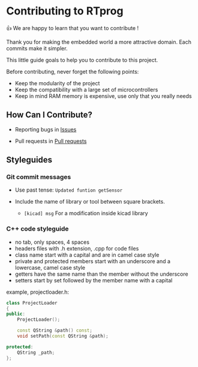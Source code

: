# Contributing to RTprog

:+1: We are happy to learn that you want to contribute !

Thank you for making the embedded world a more attractive domain. Each commits make it simpler.

This little guide goals to help you to contribute to this project.

Before contributing, never forget the following points:

* Keep the modularity of the project
* Keep the compatibility with a large set of microcontrollers
* Keep in mind RAM memory is expensive, use only that you really needs

## How Can I Contribute?

* Reporting bugs in [Issues](https://github.com/UniSwarm/uDevkit-IDE/issues)

* Pull requests in [Pull requests](https://github.com/UniSwarm/uDevkit-IDE/pulls)

## Styleguides

### Git commit messages

* Use past tense: `Updated funtion getSensor`

* Include the name of library or tool between square brackets.

  * `[kicad] msg` For a modification inside kicad library

### C++ code styleguide

* no tab, only spaces, 4 spaces
* headers files with .h extension, .cpp for code files
* class name start with a capital and are in camel case style
* private and protected members start with an underscore and a lowercase, camel case style
* getters have the same name than the member without the underscore
* setters start by set followed by the member name with a capital

example, projectloader.h:
```C++
class ProjectLoader
{
public:
	ProjectLoader();

	const QString &path() const;
	void setPath(const QString &path);

protected:
	QString _path;
};
```
